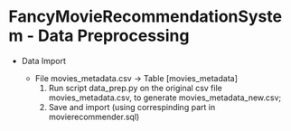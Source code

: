 # FancyMovieRecommendationSystem - Data Preprocessing

- Data Import

  - File movies_metadata.csv -> Table [movies_metadata]
    1. Run script data_prep.py on the original csv file movies_metadata.csv, to generate movies_metadata_new.csv;
    2. Save and import (using correspinding part in movierecommender.sql)
